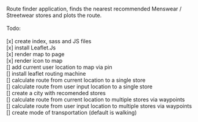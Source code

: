 Route finder application, finds the nearest recommended Menswear / Streetwear stores and plots the route.
<br><br>
Todo:
<br><br>
[x] create index, sass and JS files
<br>
[x] install Leaflet.Js
<br>
[x] render map to page 
<br>
[x] render icon to map 
<br>
[] add current user location to map via pin 
<br>
[] install leaflet routing machine 
<br>
[] calculate route from current location to a single store 
<br>
[] calculate route from user input location to a single store 
<br>
[] create a city with recomended stores 
<br>
[] calculate route from current location to multiple stores via waypoints 
<br>
[] calculate route from user input location to multiple stores via waypoints 
<br>
[] create mode of transportation (default is walking) 
